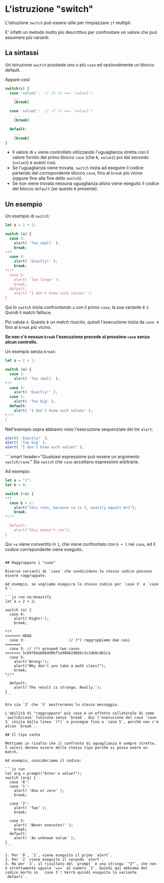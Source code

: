# L'istruzione "switch"

L'istruzione `switch` può essere utile per rimpiazzare `if` multipli.

E' infatti un metodo molto più descrittivo per confrontare un valore che può assumere più varianti.

## La sintassi

Un istruzione `switch` possiede uno o più `case` ed opzionalmente un blocco default.

Appare cosi:

```js no-beautify
switch(x) {
  case 'value1':  // if (x === 'value1')
    ...
    [break]

  case 'value2':  // if (x === 'value2')
    ...
    [break]

  default:
    ...
    [break]
}
```

- Il valore di `x` viene controllato utilizzando l'uguaglianza stretta con il valore fornito dal primo blocco `case` (che è, `value1`) poi dal secondo (`value2`) e avanti cosi.
- Se l'uguaglianza viene trovata, `switch` inizia ad eseguire il codice partendo dal corrispondente blocco `case`, fino al `break` più vicino (oppure fino alla fine dello `switch`).
- Se non viene trovata nessuna uguaglianza allora viene eseguito il codice del blocco `default` (se questo è presente).

## Un esempio

Un esempio di `switch`:

```js run
let a = 2 + 2;

switch (a) {
  case 3:
    alert( 'Too small' );
    break;
*!*
  case 4:
    alert( 'Exactly!' );
    break;
*/!*
  case 5:
    alert( 'Too large' );
    break;
  default:
    alert( "I don't know such values" );
}
```

Qui lo `switch` inizia confrontando `a` con il primo `case`, la sua variante è `3`. Quindi il match fallisce.

Poi valuta `4`. Questo è un match riuscito, quindi l'esecuzione inizia da `case 4` fino al `break` più vicino.

**Se non c'è nessun `break` l'esecuzione procede al prossimo `case` senza alcun controllo.**

Un esempio senza `break`:

```js run
let a = 2 + 2;

switch (a) {
  case 3:
    alert( 'Too small' );
*!*
  case 4:
    alert( 'Exactly!' );
  case 5:
    alert( 'Too big' );
  default:
    alert( "I don't know such values" );
*/!*
}
```

Nell'esempio sopra abbiamo visto l'esecuzione sequenziale dei tre `alert`:

```js
alert( 'Exactly!' );
alert( 'Too big' );
alert( "I don't know such values" );
```

````smart header="Qualsiasi espressione può essere un argomento `switch/case`."
Sia `switch` che `case` accettano espressioni arbitrarie.

Ad esempio:

```js run
let a = "1";
let b = 0;

switch (+a) {
*!*
  case b + 1:
    alert("this runs, because +a is 1, exactly equals b+1");
    break;
*/!*

  default:
    alert("this doesn't run");
}
```
Qui `+a` viene convertito in `1`, che viene confrontato con `b + 1` nei `case`, ed il codice corrispondente viene eseguito.
````

## Raggruppare i "case"

Diverse varianti di `case` che condividono lo stesso codice possono essere raggruppate.

Ad esempio, se vogliamo eseguire lo stesso codice per `case 3` e `case 5`:

```js run no-beautify
let a = 2 + 2;

switch (a) {
  case 4:
    alert('Right!');
    break;

*!*
<<<<<<< HEAD
  case 3:                    // (*) raggruppiamo due casi
=======
  case 3: // (*) grouped two cases
>>>>>>> 5cb9760abb8499bf1e99042d866c3c1db8cd61ca
  case 5:
    alert('Wrong!');
    alert("Why don't you take a math class?");
    break;
*/!*

  default:
    alert('The result is strange. Really.');
}
```

Ora sia `3` che `5` mostreranno lo stesso messaggio.

L'abilità di "raggruppare" più case è un effetto collaterale di come `switch/case` funziona senza `break`. Qui l'esecuzione del case `case 3` inizia dalla linea `(*)` e prosegue fino a `case 5`, perchè non c'è alcun `break`.

## Il tipo conta

Mettiamo in risalto che il confronto di uguaglianza è sempre stretto. I valori devono essere dello stesso tipo perchè si possa avere un match.

Ad esempio, consideriamo il codice:

```js run
let arg = prompt("Enter a value?");
switch (arg) {
  case '0':
  case '1':
    alert( 'One or zero' );
    break;

  case '2':
    alert( 'Two' );
    break;

  case 3:
    alert( 'Never executes!' );
    break;
  default:
    alert( 'An unknown value' );
}
```

1. Per `0`, `1`, viene eseguito il primo `alert`.
2. Per `2` viene eseguito il secondo `alert`.
3. Ma per `3`, il risultato del `prompt` è una stringa `"3"`, che non è strettamente uguale `===` al numero `3`. Quindi qui abbiamo del codice morto in  `case 3`! Verrà quindi eseguita la variante `default`.
